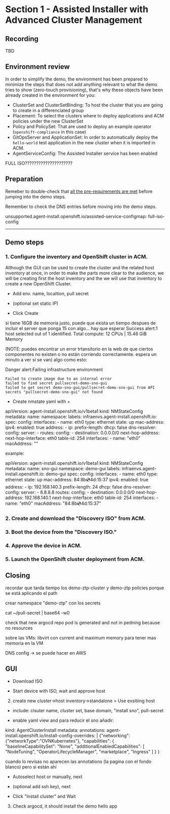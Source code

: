 # Section 1 - Assisted Installer with Advanced Cluster Management

## Recording
TBD


## Environment review

In order to simplify the demo, the environment has been prepared to minimize the steps that does not add anything relevant to what the demo tries to show (zero-touch provisioning), that's why these objects have been already created in the environment for you:

* ClusterSet and ClusterSetBinding: To host the cluster that you are going to create in a differenciated group
* Placement: To select the clusters where to deploy applications and ACM policies under the new ClusterSet
* Policy and PolicySet: That are used to deploy an example operator (`openshift-compliance` in this case)
* GitOpsServer and ApplicationSet: In order to automatically deploy the `hello-world` test application in the new cluster when it is imported in ACM.
* AgentServiceConfig: The Assisted Installer service has been enabled




FULL ISO?????????????????????


## Preparation

Remeber to double-check that [all the pre-requirements are met](00-preparation.md) before jumping into the demo steps.

Remember to check the DNS entries before moving into the demo steps.




















unsupported.agent-install.openshift.io/assisted-service-configmap: full-iso-config












---

## Demo steps

### 1. Configure the inventory and OpenShift cluster in ACM.

Although the GUI can be used to create the cluster and the related host inventory at once, in order to make the parts more clear to the audience, we will be creating first the host inventory and the we will use that inventory to create a new OpenShift Cluster.







* Add env. name, localtion, pull secret

* (optional set static IP)

* Click Create




si tiene 16GB de memoria justo, puede que exista un tiempo despues de incluir el server que ponga 15 con algo... hay que esperar
    Success alert:1 host selected out of 1 identified.
    Total compute: 12 CPUs | 15.46 GiB Memory






(NOTE: puedes encontrar un error trtansitorio en la web de que ciertos componentes no existen o no están corriendo correctamente. espera un minuto a ver si se van) algo como esto:

Danger alert:Failing infrastructure environment

    Failed to create image due to an internal error
    failed to find secret pullsecret-demo-sno-gui
    failed to get secret demo-sno-gui/pullsecret-demo-sno-gui from API
    secrets "pullsecret-demo-sno-gui" not found




* Create nmstate yaml with +

apiVersion: agent-install.openshift.io/v1beta1
kind: NMStateConfig
metadata:
  name: <node name>
  namespace: <environment name>
  labels:
    infraenvs.agent-install.openshift.io: <environment name>
spec:
  config:
    interfaces:
      - name: eth0
        type: ethernet
        state: up
        mac-address: <device mac>
        ipv4:
          enabled: true
          address:
            - ip: <ip address>
              prefix-length: <net mask>
          dhcp: false
    dns-resolver:
      config:
        server:
          - <dns server>
    routes:
      config:
        - destination: 0.0.0.0/0
          next-hop-address: <gateway ip>
          next-hop-interface: eth0
          table-id: 254
  interfaces:
    - name: "eth0"
      macAddress: "<device mac>"


example:

apiVersion: agent-install.openshift.io/v1beta1
kind: NMStateConfig
metadata:
  name: sno-gui
  namespace: demo-gui
  labels:
    infraenvs.agent-install.openshift.io: demo-gui
spec:
  config:
    interfaces:
      - name: eth0
        type: ethernet
        state: up
        mac-address: 84:8b:cd:4d:15:37
        ipv4:
          enabled: true
          address:
            - ip: 192.168.140.3
              prefix-length: 24
          dhcp: false
    dns-resolver:
      config:
        server:
          - 8.8.8.8
    routes:
      config:
        - destination: 0.0.0.0/0
          next-hop-address: 192.168.140.1
          next-hop-interface: eth0
          table-id: 254
  interfaces:
    - name: "eth0"
      macAddress: "84:8b:cd:4d:15:37"




### 2. Create and download the "Discovery ISO" from ACM.



### 3. Boot the device from the "Discovery ISO."



### 4. Approve the device in ACM.



### 5. Launch the OpenShift cluster deployment from ACM.







## Closing
































recordar que tarda tiempo los demo-ztp-cluster y demo-ztp policies porque se está aplicando el path




crear namespace "demo-ztp" con los secrets

cat ~/pull-secret | base64 -w0





check that new argocd repo pod is generated and not in pedning because no resources



sobre las VMs:
libvirt con current and maximum memory para tener mas memoria en la VM




DNS config -> se puede hacer en AWS




GUI
---------------




* Download ISO


* Start device with ISO, wait and approve host



2) create new cluster->host inventory->standalone > Use exsitiing host

* include: clsuter name, cluster set, base domain, "install sno", pull-secret

* enable yaml view and para reducir el sno añadir:

kind: AgentClusterInstall
metadata:
  annotations:
    agent-install.openshift.io/install-config-overrides: |
      {"networking":{"networkType":"OVNKubernetes"},
        "capabilities": {
          "baselineCapabilitySet": "None",
          "additionalEnabledCapabilities": [
            "NodeTuning",
            "OperatorLifecycleManager",
            "marketplace",
            "Ingress"
          ]
        }
      }


cuando lo revisas no aparecen las annotations (la pagina con el fondo blanco) pero si están ahí

* Autoselect host or manually, next

* (optional add ssh key), next

* Click "Install cluster" and Wait







3) Check argocd, it should install the demo hello app

